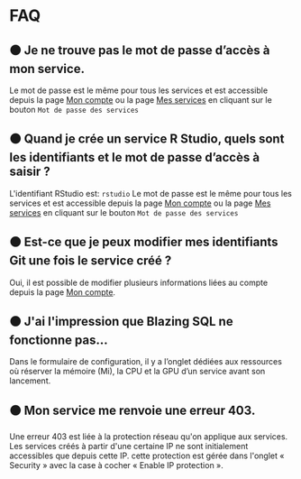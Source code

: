 # FAQ

## 🟠 Je ne trouve pas le mot de passe d’accès à mon service. 

Le mot de passe est le même pour tous les services et est accessible depuis la page [Mon compte](https://datalab.sspcloud.fr/account) ou la page [Mes services](https://datalab.sspcloud.fr/my-service) en cliquant sur le bouton `Mot de passe des services`

## 🟠 Quand je crée un service R Studio, quels sont les identifiants et le mot de passe d’accès à saisir ?

L'identifiant RStudio est: `rstudio` Le mot de passe est le même pour tous les services et est accessible depuis la page [Mon compte](https://datalab.sspcloud.fr/account) ou la page [Mes services](https://datalab.sspcloud.fr/my-service) en cliquant sur le bouton `Mot de passe des services`

## 🟠 Est-ce que je peux modifier mes identifiants Git une fois le service créé ? 

Oui, il est possible de modifier plusieurs informations liées au compte depuis la page [Mon compte](https://datalab.sspcloud.fr/account).

## 🟠 J'ai l'impression que Blazing SQL ne fonctionne pas...

Dans le formulaire de configuration, il y a l’onglet dédiées aux ressources où réserver la mémoire \(Mi\), la CPU et la GPU d’un service avant son lancement.

## 🟠 Mon service me renvoie une erreur 403. 

Une erreur 403 est liée à la protection réseau qu'on applique aux services. Les services créés à partir d'une certaine IP ne sont initialement accessibles que depuis cette IP. cette protection est gérée dans l'onglet « Security » avec la case à cocher « Enable IP protection ».

